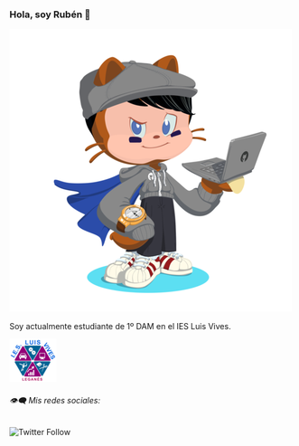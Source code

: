 ### Hola, soy Rubén 👋


![OctoGato_RuyMi](/Imagenes/octogato.png)

Soy actualmente estudiante de 1º DAM en el IES Luis Vives.

![Logo_IES_Luis_Vives](/Imagenes/logo.png)



 ###### 👁‍🗨 Mis redes sociales:

![Twitter Follow](https://img.shields.io/twitter/follow/rubengrm2002?color=1DA1F2&label=RuyMi&logo=twitter&style=flat-square)

<!--
**RuyMi/RuyMi** is a ✨ _special_ ✨ repository because its `README.md` (this file) appears on your GitHub profile.

Here are some ideas to get you started:

- 🔭 I’m currently working on ...
- 🌱 I’m currently learning ...
- 👯 I’m looking to collaborate on ...
- 🤔 I’m looking for help with ...
- 💬 Ask me about ...
- 📫 How to reach me: ...
- 😄 Pronouns: ...
- ⚡ Fun fact: ...
-->
